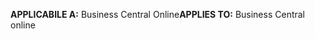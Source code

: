 <span data-ttu-id="898e6-101">**APPLICABILE A:** Business Central Online</span><span class="sxs-lookup"><span data-stu-id="898e6-101">**APPLIES TO:** Business Central online</span></span>